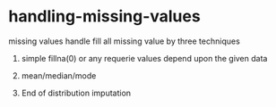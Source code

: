 # handling-missing-values
missing values handle  fill all missing value by three techniques

1) simple fillna(0) or any requerie values depend upon the given data

2) mean/median/mode

3) End of distribution imputation
